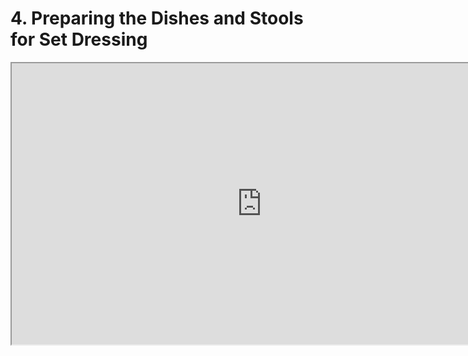 # 4. Preparing the Dishes and Stools for Set Dressing

<p><iframe title="YouTube video player" src="https://www.youtube.com/embed/pXsoTCvLH8I?rel=0" width="800" height="450" allowfullscreen="allowfullscreen" allow="accelerometer; autoplay; clipboard-write; encrypted-media; gyroscope; picture-in-picture"></iframe></p>
